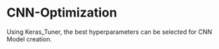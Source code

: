 # CNN-Optimization
Using Keras_Tuner, the best hyperparameters can be selected for CNN Model creation.
